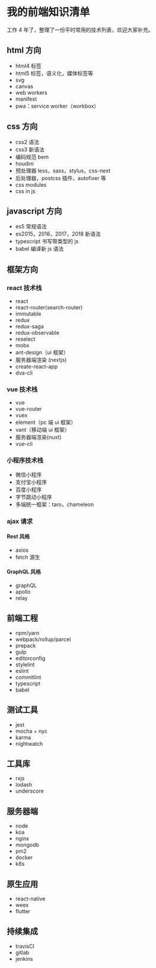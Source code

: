 # 我的前端知识清单

工作 4 年了，整理了一份平时常用的技术列表，欢迎大家补充。

## html 方向

- html4 标签
- html5 标签，语义化，媒体标签等
- svg
- canvas
- web workers
- manifest
- pwa：service worker（workbox）

## css 方向

- css2 语法
- css3 新语法
- 编码规范 bem
- houdini
- 预处理器 less，sass，stylus，css-next
- 后处理器，postcss 插件，autofixer 等
- css modules
- css in js

## javascript 方向

- es5 常规语法
- es2015，2016，2017，2018 新语法
- typescript 书写带类型的 js
- babel 编译新 js 语法

## 框架方向

### react 技术栈

- react
- react-router(search-router)
- immutable
- redux
- redux-saga
- redux-observable
- reselect
- mobx
- ant-design（ui 框架）
- 服务器端渲染 (nextjs)
- create-react-app
- dva-cli

### vue 技术栈

- vue
- vue-router
- vuex
- element（pc 端 ui 框架）
- vant（移动端 ui 框架）
- 服务器端渲染(nuxt)
- vue-cli

### 小程序技术栈

- 微信小程序
- 支付宝小程序
- 百度小程序
- 字节跳动小程序
- 多端统一框架：taro，chameleon

### ajax 请求

#### Rest 风格

- axios
- fetch 源生

#### GraphQL 风格

- graphQL
- apollo
- relay

## 前端工程

- npm/yarn
- webpack/rollup/parcel
- prepack
- gulp
- editorconfig
- stylelint
- eslint
- commitlint
- typescript
- babel

## 测试工具

- jest
- mocha + nyc
- karma
- nightwatch

## 工具库

- rxjs
- lodash
- underscore

## 服务器端

- node
- koa
- nginx
- mongodb
- pm2
- docker
- k8s

## 原生应用

- react-native
- weex
- flutter

## 持续集成

- travisCI
- gitlab
- jenkins
